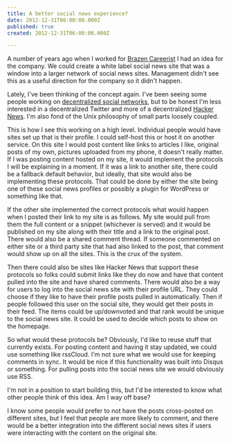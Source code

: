 ```yaml
---
title: A better social news experience?
date: 2012-12-31T06:00:00.000Z
published: true
created: 2012-12-31T06:00:00.000Z

---
```


A number of years ago when I worked for [Brazen Careerist](https://techcrunch.com/2009/08/24/brazen-careerist-a-professional-network-that-realizes-youre-more-than-just-a-resume/) I had an idea for the company. We could create a white label social news site that was a window into a larger network of social news sites. Management didn't see this as a useful direction for the company so it didn't happen.

Lately, I've been thinking of the concept again. I've been seeing some people working on [decentralized social networks](https://web.archive.org/web/20190405122017/https://tent.io/), but to be honest I'm less interested in a decentralized Twitter and more of a decentralized [Hacker News](http://news.ycombinator.com/). I'm also fond of the Unix philosophy of small parts loosely coupled.

This is how I see this working on a high level. Individual people would have sites set up that is their profile. I could self-host this or host it on another service. On this site I would post content like links to articles I like, original posts of my own, pictures uploaded from my phone, it doesn't really matter. If I was posting content hosted on my site, it would implement the protocols I will be explaining in a moment. If it was a link to another site, there could be a fallback default behavior, but ideally, that site would also be implementing these protocols. That could be done by either the site being one of these social news profiles or possibly a plugin for WordPress or something like that.

If the other site implemented the correct protocols what would happen when I posted their link to my site is as follows. My site would pull from them the full content or a snippet (whichever is served) and it would be published on my site along with their title and a link to the original post. There would also be a shared comment thread. If someone commented on either site or a third party site that had also linked to the post, that comment would show up on all the sites. This is the crux of the system.

Then there could also be sites like Hacker News that support these protocols so folks could submit links like they do now and have that content pulled into the site and have shared comments. There would also be a way for users to log into the social news site with their profile URL. They could choose if they like to have their profile posts pulled in automatically. Then if people followed this user on the social site, they would get their posts in their feed. The items could be up/downvoted and that rank would be unique to the social news site. It could be used to decide which posts to show on the homepage.

So what would these protocols be? Obviously, I'd like to reuse stuff that currently exists. For posting content and having it stay updated, we could use something like rssCloud. I'm not sure what we would use for keeping comments in sync. It would be nice if this functionality was built into Disqus or something. For pulling posts into the social news site we would obviously use RSS.

I'm not in a position to start building this, but I'd be interested to know what other people think of this idea. Am I way off base?

I know some people would prefer to not have the posts cross-posted on different sites, but I feel that people are more likely to comment, and there would be a better integration into the different social news sites if users were interacting with the content on the original site.

